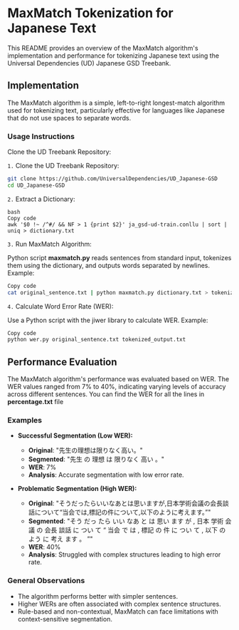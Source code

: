 # MaxMatch Tokenization for Japanese Text
This README provides an overview of the MaxMatch algorithm's implementation and performance for tokenizing Japanese text using the Universal Dependencies (UD) Japanese GSD Treebank.

## Implementation
The MaxMatch algorithm is a simple, left-to-right longest-match algorithm used for tokenizing text, particularly effective for languages like Japanese that do not use spaces to separate words.

### Usage Instructions
Clone the UD Treebank Repository:

`1.` Clone the UD Treebank Repository:
```bash
git clone https://github.com/UniversalDependencies/UD_Japanese-GSD
cd UD_Japanese-GSD
```
`2.` Extract a Dictionary:
```
bash
Copy code
awk '$0 !~ /^#/ && NF > 1 {print $2}' ja_gsd-ud-train.conllu | sort | uniq > dictionary.txt
```

`3.` Run MaxMatch Algorithm:

Python script **maxmatch.py** reads sentences from standard input, tokenizes them using the dictionary, and outputs words separated by newlines.
Example:
```bash
Copy code
cat original_sentence.txt | python maxmatch.py dictionary.txt > tokenized_output.txt
```

`4.` Calculate Word Error Rate (WER):

Use a Python script with the jiwer library to calculate WER.
Example:
```bash
Copy code
python wer.py original_sentence.txt tokenized_output.txt
```

## Performance Evaluation
The MaxMatch algorithm's performance was evaluated based on WER. The WER values ranged from 7% to 40%, indicating varying levels of accuracy across different sentences. You can find the WER for all the lines in **percentage.txt** file


### Examples

- **Successful Segmentation (Low WER):**
  - **Original**: "先生の理想は限りなく高い。"
  - **Segmented**: "先生 の 理想 は 限りなく 高い 。"
  - **WER**: 7%
  - **Analysis**: Accurate segmentation with low error rate.

- **Problematic Segmentation (High WER):**
  - **Original**: "そうだったらいいなあとは思いますが,日本学術会議の会長談話について“当会では,標記の件について,以下のように考えます。”"
  - **Segmented**: "そう だっ たら いい なあ と は 思い ます が , 日本 学術 会議 の 会長 談話 に つい て “ 当会 で は , 標記 の 件 に つい て , 以下 の よう に 考え ます 。 ”"
  - **WER**: 40%
  - **Analysis**: Struggled with complex structures leading to high error rate.

### General Observations
* The algorithm performs better with simpler sentences.
* Higher WERs are often associated with complex sentence structures.
* Rule-based and non-contextual, MaxMatch can face limitations with context-sensitive segmentation.